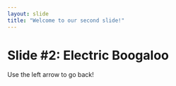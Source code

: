 ```yaml
---
layout: slide
title: "Welcome to our second slide!"
---
```

# Slide #2: Electric Boogaloo
Use the left arrow to go back!

